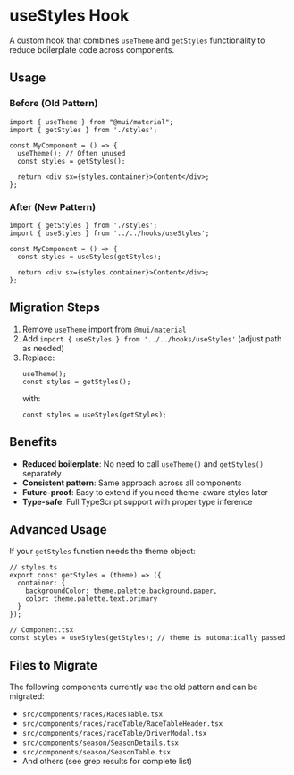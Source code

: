 # useStyles Hook

A custom hook that combines `useTheme` and `getStyles` functionality to reduce boilerplate code across components.

## Usage

### Before (Old Pattern)
```tsx
import { useTheme } from "@mui/material";
import { getStyles } from './styles';

const MyComponent = () => {
  useTheme(); // Often unused
  const styles = getStyles();
  
  return <div sx={styles.container}>Content</div>;
};
```

### After (New Pattern)
```tsx
import { getStyles } from './styles';
import { useStyles } from '../../hooks/useStyles';

const MyComponent = () => {
  const styles = useStyles(getStyles);
  
  return <div sx={styles.container}>Content</div>;
};
```

## Migration Steps

1. Remove `useTheme` import from `@mui/material`
2. Add `import { useStyles } from '../../hooks/useStyles'` (adjust path as needed)
3. Replace:
   ```tsx
   useTheme();
   const styles = getStyles();
   ```
   with:
   ```tsx
   const styles = useStyles(getStyles);
   ```

## Benefits

- **Reduced boilerplate**: No need to call `useTheme()` and `getStyles()` separately
- **Consistent pattern**: Same approach across all components
- **Future-proof**: Easy to extend if you need theme-aware styles later
- **Type-safe**: Full TypeScript support with proper type inference

## Advanced Usage

If your `getStyles` function needs the theme object:

```tsx
// styles.ts
export const getStyles = (theme) => ({
  container: {
    backgroundColor: theme.palette.background.paper,
    color: theme.palette.text.primary
  }
});

// Component.tsx
const styles = useStyles(getStyles); // theme is automatically passed
```

## Files to Migrate

The following components currently use the old pattern and can be migrated:

- `src/components/races/RacesTable.tsx`
- `src/components/races/raceTable/RaceTableHeader.tsx`
- `src/components/races/raceTable/DriverModal.tsx`
- `src/components/season/SeasonDetails.tsx`
- `src/components/season/SeasonTable.tsx`
- And others (see grep results for complete list) 